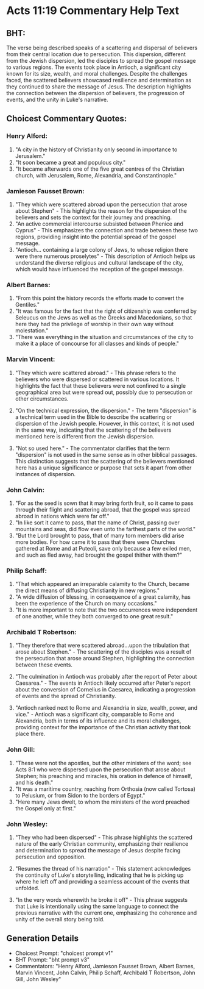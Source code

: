 # Acts 11:19 Commentary Help Text

## BHT:
The verse being described speaks of a scattering and dispersal of believers from their central location due to persecution. This dispersion, different from the Jewish dispersion, led the disciples to spread the gospel message to various regions. The events took place in Antioch, a significant city known for its size, wealth, and moral challenges. Despite the challenges faced, the scattered believers showcased resilience and determination as they continued to share the message of Jesus. The description highlights the connection between the dispersion of believers, the progression of events, and the unity in Luke's narrative.

## Choicest Commentary Quotes:
### Henry Alford:
1. "A city in the history of Christianity only second in importance to Jerusalem."
2. "It soon became a great and populous city."
3. "It became afterwards one of the five great centres of the Christian church, with Jerusalem, Rome, Alexandria, and Constantinople."

### Jamieson Fausset Brown:
1. "They which were scattered abroad upon the persecution that arose about Stephen" - This highlights the reason for the dispersion of the believers and sets the context for their journey and preaching.
2. "An active commercial intercourse subsisted between Phenice and Cyprus" - This emphasizes the connection and trade between these two regions, providing insight into the potential spread of the gospel message.
3. "Antioch... containing a large colony of Jews, to whose religion there were there numerous proselytes" - This description of Antioch helps us understand the diverse religious and cultural landscape of the city, which would have influenced the reception of the gospel message.

### Albert Barnes:
1. "From this point the history records the efforts made to convert the Gentiles."
2. "It was famous for the fact that the right of citizenship was conferred by Seleucus on the Jews as well as the Greeks and Macedonians, so that here they had the privilege of worship in their own way without molestation."
3. "There was everything in the situation and circumstances of the city to make it a place of concourse for all classes and kinds of people."

### Marvin Vincent:
1. "They which were scattered abroad." - This phrase refers to the believers who were dispersed or scattered in various locations. It highlights the fact that these believers were not confined to a single geographical area but were spread out, possibly due to persecution or other circumstances.

2. "On the technical expression, the dispersion." - The term "dispersion" is a technical term used in the Bible to describe the scattering or dispersion of the Jewish people. However, in this context, it is not used in the same way, indicating that the scattering of the believers mentioned here is different from the Jewish dispersion.

3. "Not so used here." - The commentator clarifies that the term "dispersion" is not used in the same sense as in other biblical passages. This distinction suggests that the scattering of the believers mentioned here has a unique significance or purpose that sets it apart from other instances of dispersion.

### John Calvin:
1. "For as the seed is sown that it may bring forth fruit, so it came to pass through their flight and scattering abroad, that the gospel was spread abroad in nations which were far off."
2. "In like sort it came to pass, that the name of Christ, passing over mountains and seas, did flow even unto the farthest parts of the world."
3. "But the Lord brought to pass, that of many torn members did arise more bodies. For how came it to pass that there were Churches gathered at Rome and at Puteoli, save only because a few exiled men, and such as fled away, had brought the gospel thither with them?"

### Philip Schaff:
1. "That which appeared an irreparable calamity to the Church, became the direct means of diffusing Christianity in new regions."
2. "A wide diffusion of blessing, in consequence of a great calamity, has been the experience of the Church on many occasions."
3. "It is more important to note that the two occurrences were independent of one another, while they both converged to one great result."

### Archibald T Robertson:
1. "They therefore that were scattered abroad...upon the tribulation that arose about Stephen." - The scattering of the disciples was a result of the persecution that arose around Stephen, highlighting the connection between these events.

2. "The culmination in Antioch was probably after the report of Peter about Caesarea." - The events in Antioch likely occurred after Peter's report about the conversion of Cornelius in Caesarea, indicating a progression of events and the spread of Christianity.

3. "Antioch ranked next to Rome and Alexandria in size, wealth, power, and vice." - Antioch was a significant city, comparable to Rome and Alexandria, both in terms of its influence and its moral challenges, providing context for the importance of the Christian activity that took place there.

### John Gill:
1. "These were not the apostles, but the other ministers of the word; see Acts 8:1 who were dispersed upon the persecution that arose about Stephen; his preaching and miracles, his oration in defence of himself, and his death."
2. "It was a maritime country, reaching from Orthosia (now called Tortosa) to Pelusium, or from Sidon to the borders of Egypt."
3. "Here many Jews dwelt, to whom the ministers of the word preached the Gospel only at first."

### John Wesley:
1. "They who had been dispersed" - This phrase highlights the scattered nature of the early Christian community, emphasizing their resilience and determination to spread the message of Jesus despite facing persecution and opposition.

2. "Resumes the thread of his narration" - This statement acknowledges the continuity of Luke's storytelling, indicating that he is picking up where he left off and providing a seamless account of the events that unfolded.

3. "In the very words wherewith he broke it off" - This phrase suggests that Luke is intentionally using the same language to connect the previous narrative with the current one, emphasizing the coherence and unity of the overall story being told.


## Generation Details
- Choicest Prompt: "choicest prompt v1"
- BHT Prompt: "bht prompt v3"
- Commentators: "Henry Alford, Jamieson Fausset Brown, Albert Barnes, Marvin Vincent, John Calvin, Philip Schaff, Archibald T Robertson, John Gill, John Wesley"
